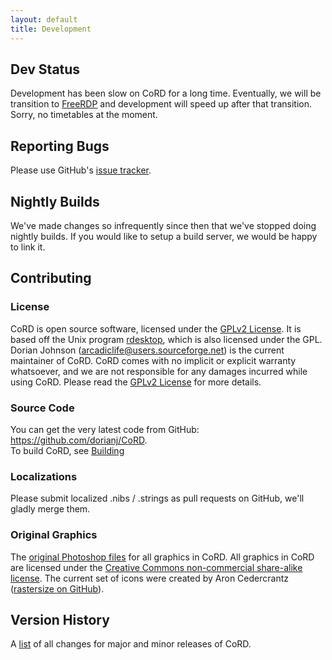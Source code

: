 ```yaml
---
layout: default
title: Development
---
```

## Dev Status
Development has been slow on CoRD for a long time. Eventually, we will be transition to [FreeRDP](http://freerdp.com) and development will speed up after that transition. Sorry, no timetables at the moment.

## Reporting Bugs
Please use GitHub's [issue tracker](https://github.com/dorianj/CoRD/issues).

## Nightly Builds
We've made changes so infrequently since then that we've stopped doing nightly builds. If you would like to setup a build server, we would be happy to link it.

## Contributing
### License
CoRD is open source software, licensed under the [GPLv2 License](http://en.wikipedia.org/wiki/GPL). It is based off the Unix program [rdesktop](http://rdesktop.org), which is also licensed under the GPL. Dorian Johnson (arcadiclife@users.sourceforge.net) is the current maintainer of CoRD. CoRD comes with no implicit or explicit warranty whatsoever, and we are not responsible for any damages incurred while using CoRD. Please read the [GPLv2 License](http://gnu.org/licenses/gpl-2.0.html#content) for more details.
### Source Code
You can get the very latest code from GitHub: <https://github.com/dorianj/CoRD>.  
To build CoRD, see [Building](https://github.com/dorianj/CoRD/wiki/Building)
### Localizations
Please submit localized .nibs / .strings as pull requests on GitHub, we'll gladly merge them.
### Original Graphics
The [original Photoshop files](http://dorianj.github.io/CoRD/CoRD-Graphics.zip) for all graphics in CoRD. All graphics in CoRD are licensed under the [Creative Commons non-commercial share-alike license](http://creativecommons.org/licenses/by-nc-sa/3.0/us/). The current set of icons were created by Aron Cedercrantz ([rastersize on GitHub](https://github.com/rastersize)).

## Version History
A [list](https://github.com/dorianj/CoRD/wiki/Changelog) of all changes for major and minor releases of CoRD.